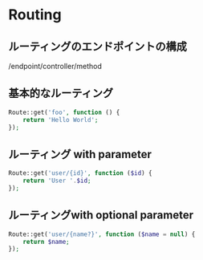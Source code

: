 # Routing

## ルーティングのエンドポイントの構成
/endpoint/controller/method

## 基本的なルーティング
```php
Route::get('foo', function () {
    return 'Hello World';
});
```

## ルーティング with parameter
```php
Route::get('user/{id}', function ($id) {
    return 'User '.$id;
});
```

## ルーティングwith optional parameter
```php
Route::get('user/{name?}', function ($name = null) {
    return $name;
});
```